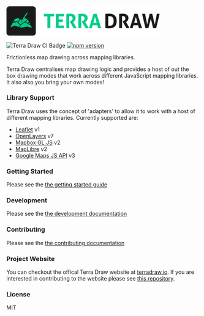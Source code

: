 <img src="./logo.png" alt="Terra Draw Logo" width="400"/>

![Terra Draw CI Badge](https://github.com/JamesLMilner/terra-draw/actions/workflows/ci.yml/badge.svg)
[![npm version](https://badge.fury.io/js/terra-draw.svg)](https://badge.fury.io/js/terra-draw)

Frictionless map drawing across mapping libraries.

Terra Draw centralises map drawing logic and provides a host of out the box drawing modes that work across different JavaScript mapping libraries. It also also you bring your own modes!

### Library Support

Terra Draw uses the concept of 'adapters' to allow it to work with a host of different mapping libraries. Currently supported are:

- [Leaflet](https://leafletjs.com/) v1
- [OpenLayers](https://openlayers.org/) v7
- [Mapbox GL JS](https://www.mapbox.com/mapbox-gljs) v2
- [MapLibre](https://maplibre.org/projects/maplibre-gl-js/) v2
- [Google Maps JS API](https://developers.google.com/maps/documentation/javascript/overview) v3

### Getting Started

Please see the [the getting started guide](./guides/GETTING_STARTED.md)

### Development

Please see the [the development documentation](./guides/DEVELOPMENT.md)

### Contributing

Please see the [the contributing documentation](./guides/CONTRIBUTING.md)

### Project Website

You can checkout the offical Terra Draw website at [terradraw.io](https://www.terradraw.io). If you are interested in contributing to the website please see [this repository](https://www.github.com/JamesLMilner/terra-draw-website).

### License

MIT
